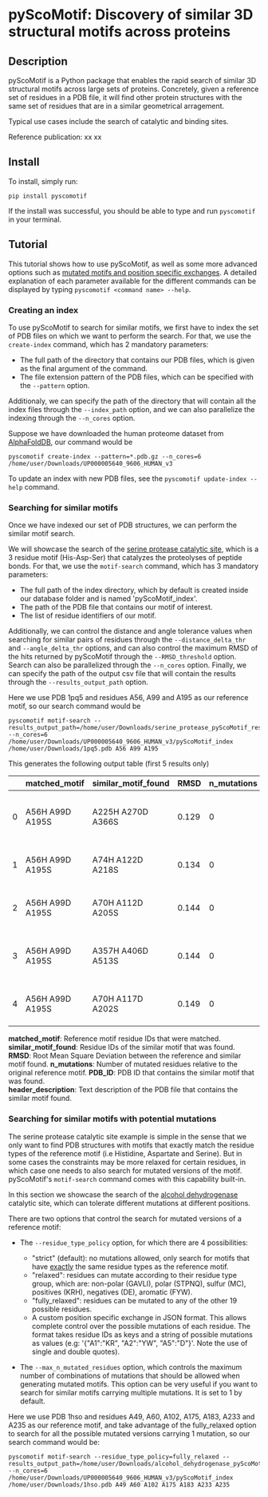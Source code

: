 # pyScoMotif: Discovery of similar 3D structural motifs across proteins

## Description

pyScoMotif is a Python package that enables the rapid search of similar 3D structural motifs across large sets of proteins. Concretely, given a reference set of residues in a PDB file, it will find other protein structures with the same set of residues that are in a similar geometrical arragement. 

Typical use cases include the search of catalytic and binding sites.

Reference publication: xx xx

## Install
To install, simply run:

```
pip install pyscomotif
```
If the install was successful, you should be able to type and run `pyscomotif` in your terminal.

## Tutorial

This tutorial shows how to use pyScoMotif, as well as some more advanced options such as [mutated motifs and position specific exchanges](#searching-for-similar-motifs-with-potential-mutations). A detailed explanation of each parameter available for the different commands can be displayed by typing `pyscomotif <command name> --help`.

### Creating an index

To use pyScoMotif to search for similar motifs, we first have to index the set of PDB files on which we want to perform the search. For that, we use the `create-index` command, which has 2 mandatory parameters:
- The full path of the directory that contains our PDB files, which is given as the final argument of the command.
- The file extension pattern of the PDB files, which can be specified with the `--pattern` option. 

Additionaly, we can specify the path of the directory that will contain all the index files through the `--index_path` option, and we can also parallelize the indexing through the `--n_cores` option.

Suppose we have downloaded the human proteome dataset from [AlphaFoldDB](https://alphafold.ebi.ac.uk/download), our command would be

```
pyscomotif create-index --pattern=*.pdb.gz --n_cores=6 /home/user/Downloads/UP000005640_9606_HUMAN_v3
```

To update an index with new PDB files, see the `pyscomotif update-index --help` command.

### Searching for similar motifs
Once we have indexed our set of PDB structures, we can perform the similar motif search. 

We will showcase the search of the [serine protease catalytic site](https://www.ebi.ac.uk/thornton-srv/m-csa/entry/173/), which is a 3 residue motif (His-Asp-Ser) that catalyzes the proteolyses of peptide bonds.
For that, we use the `motif-search` command, which has 3 mandatory parameters:
- The full path of the index directory, which by default is created inside our database folder and is named 'pyScoMotif_index'.
- The path of the PDB file that contains our motif of interest.
- The list of residue identifiers of our motif.

Additionally, we can control the distance and angle tolerance values when searching for similar pairs of residues through the `--distance_delta_thr` and `--angle_delta_thr` options, and can also control the maximum RMSD of the hits returned by pyScoMotif through the `--RMSD_threshold` option. Search can also be parallelized through the `--n_cores` option. Finally, we can specify the path of the output csv file that will contain the results through the `--results_output_path` option.

Here we use PDB 1pq5 and residues A56, A99 and A195 as our reference motif, so our search command would be
```
pyscomotif motif-search --results_output_path=/home/user/Downloads/serine_protease_pyScoMotif_result.csv --n_cores=6 /home/user/Downloads/UP000005640_9606_HUMAN_v3/pyScoMotif_index /home/user/Downloads/1pq5.pdb A56 A99 A195
```

This generates the following output table (first 5 results only)

| | **matched_motif** | **similar_motif_found** | **RMSD** | **n_mutations** | **PDB_ID**            | **header_description**                                                           |
|------|-------------------|-------------------------|----------|-----------------|-----------------------|----------------------------------------------------------------------------------|
| 0    | A56H A99D A195S   | A225H A270D A366S       | 0.129    | 0               | AF-Q86T26-F1-model_v3 | alphafold monomer v2.0 prediction for transmembrane protease serine 11b (q86t26) |
| 1    | A56H A99D A195S   | A74H A122D A218S        | 0.134    | 0               | AF-Q6UWY2-F1-model_v3 | alphafold monomer v2.0 prediction for serine protease 57 (q6uwy2)                |
| 2    | A56H A99D A195S   | A70H A112D A205S        | 0.144    | 0               | AF-P49862-F1-model_v3 | alphafold monomer v2.0 prediction for kallikrein-7 (p49862)                      |
| 3    | A56H A99D A195S   | A357H A406D A513S       | 0.144    | 0               | AF-P00750-F1-model_v3 | alphafold monomer v2.0 prediction for tissue-type plasminogen activator (p00750) |
| 4    | A56H A99D A195S   | A70H A117D A202S        | 0.149    | 0               | AF-P08246-F1-model_v3 | alphafold monomer v2.0 prediction for neutrophil elastase (p08246)               |

**matched_motif**: Reference motif residue IDs that were matched. 
**similar_motif_found**: Residue IDs of the similar motif that was found. 
**RMSD**: Root Mean Square Deviation between the reference and similar motif found.
**n_mutations**: Number of mutated residues relative to the original reference motif.
**PDB_ID**: PDB ID that contains the similar motif that was found.    
**header_description**: Text description of the PDB file that contains the similar motif found.

### Searching for similar motifs with potential mutations

The serine protease catalytic site example is simple in the sense that we only want to find PDB structures with motifs that exactly match the residue types of the reference motif (i.e Histidine, Aspartate and Serine). But in some cases the constraints may be more relaxed for certain residues, in which case one needs to also search for mutated versions of the motif. pyScoMotif's `motif-search` command comes with this capability built-in.

In this section we showcase the search of the [alcohol dehydrogenase](https://www.ebi.ac.uk/thornton-srv/m-csa/entry/256/) catalytic site, which can tolerate different mutations at different positions.

There are two options that control the search for mutated versions of a reference motif:
- The `--residue_type_policy` option, for which there are 4 possibilities:
    - "strict" (default): no mutations allowed, only search for motifs that have <ins>exactly</ins> the same residue types as the reference motif.
    - "relaxed": residues can mutate according to their residue type group, which are: non-polar (GAVLI), polar (STPNQ), sulfur (MC), positives (KRH), negatives (DE), aromatic (FYW).
    - "fully_relaxed": residues can be mutated to any of the other 19 possible residues.
    - A custom position specific exchange in JSON format. This allows complete control over the possible mutations of each residue. The format takes residue IDs as keys and a string of possible mutations as values (e.g: '{"A1":"KR", "A2":"YW", "A5":"D"}'. Note the use of single and double quotes).

- The `--max_n_mutated_residues` option, which controls the maximum number of combinations of mutations that should be allowed when generating mutated motifs. This option can be very useful if you want to search for similar motifs carrying multiple mutations. It is set to 1 by default.

Here we use PDB 1hso and residues A49, A60, A102, A175, A183, A233 and A235 as our reference motif, and take advantage of the fully_relaxed option to search for all the possible mutated versions carrying 1 mutation, so our search command would be:

```
pyscomotif motif-search --residue_type_policy=fully_relaxed --results_output_path=/home/user/Downloads/alcohol_dehydrogenase_pyScoMotif_result.csv --n_cores=6 /home/user/Downloads/UP000005640_9606_HUMAN_v3/pyScoMotif_index /home/user/Downloads/1hso.pdb A49 A60 A102 A175 A183 A233 A235
```